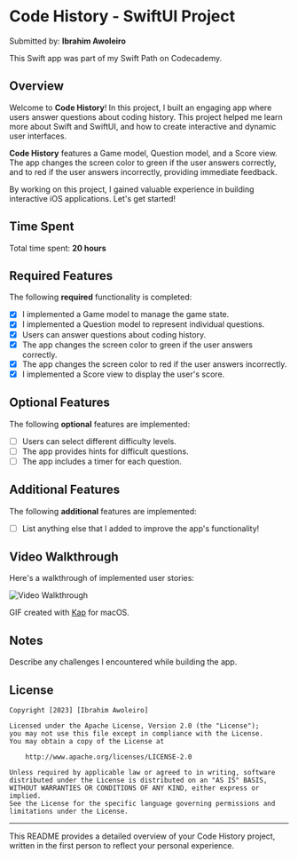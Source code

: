 
# Code History - SwiftUI Project

Submitted by: **Ibrahim Awoleiro**

This Swift app was part of my Swift Path on Codecademy.

## Overview

Welcome to **Code History**! In this project, I built an engaging app where users answer questions about coding history. This project helped me learn more about Swift and SwiftUI, and how to create interactive and dynamic user interfaces.

**Code History** features a Game model, Question model, and a Score view. The app changes the screen color to green if the user answers correctly, and to red if the user answers incorrectly, providing immediate feedback.

By working on this project, I gained valuable experience in building interactive iOS applications. Let's get started!

## Time Spent

Total time spent: **20 hours**

## Required Features

The following **required** functionality is completed:

- [x] I implemented a Game model to manage the game state.
- [x] I implemented a Question model to represent individual questions.
- [x] Users can answer questions about coding history.
- [x] The app changes the screen color to green if the user answers correctly.
- [x] The app changes the screen color to red if the user answers incorrectly.
- [x] I implemented a Score view to display the user's score.

## Optional Features

The following **optional** features are implemented:

- [ ] Users can select different difficulty levels.
- [ ] The app provides hints for difficult questions.
- [ ] The app includes a timer for each question.

## Additional Features

The following **additional** features are implemented:

- [ ] List anything else that I added to improve the app's functionality!

## Video Walkthrough

Here's a walkthrough of implemented user stories:

<img src='src/Photos/CodeHistoryPreview.gif' title='Video Walkthrough' width='' alt='Video Walkthrough' />

GIF created with [Kap](https://getkap.co/) for macOS.

## Notes

Describe any challenges I encountered while building the app.

## License

    Copyright [2023] [Ibrahim Awoleiro]

    Licensed under the Apache License, Version 2.0 (the "License");
    you may not use this file except in compliance with the License.
    You may obtain a copy of the License at

        http://www.apache.org/licenses/LICENSE-2.0

    Unless required by applicable law or agreed to in writing, software
    distributed under the License is distributed on an "AS IS" BASIS,
    WITHOUT WARRANTIES OR CONDITIONS OF ANY KIND, either express or implied.
    See the License for the specific language governing permissions and
    limitations under the License.

---

This README provides a detailed overview of your Code History project, written in the first person to reflect your personal experience.
